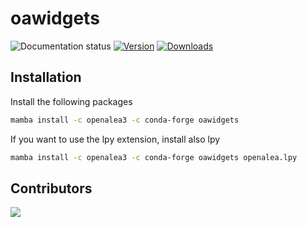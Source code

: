 # oawidgets

![Documentation status](https://readthedocs.org/projects/oawidgets/badge/?version=latest)
[![Version](https://anaconda.org/openalea3/oawidgets/badges/version.svg)](https://anaconda.org/openalea3/oawidgets)
[![Downloads](https://anaconda.org/openalea3/oawidgets/badges/downloads.svg)](https://anaconda.org/openalea3/oawidgets)


## Installation


Install the following packages

```bash
mamba install -c openalea3 -c conda-forge oawidgets
```

If you want to use the lpy extension, install also lpy

```bash
mamba install -c openalea3 -c conda-forge oawidgets openalea.lpy
```

## Contributors

<a href="https://github.com/openalea/agroservices/graphs/contributors">
  <img src="https://contrib.rocks/image?repo=H2020-IPM-openalea/agroservices" />
</a>